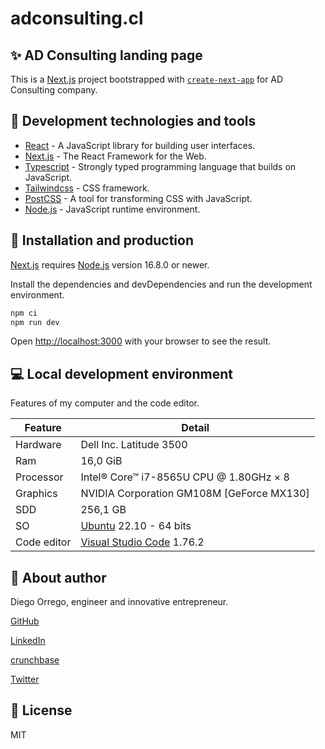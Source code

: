 # adconsulting.cl

## :sparkles: AD Consulting landing page

This is a [Next.js](https://nextjs.org/) project bootstrapped with [`create-next-app`](https://github.com/vercel/next.js/tree/canary/packages/create-next-app) for AD Consulting company.

## :wrench: Development technologies and tools

- [React](https://reactjs.org/) - A JavaScript library for building user interfaces.
- [Next.js](https://nextjs.org/) - The React Framework for the Web.
- [Typescript](https://www.typescriptlang.org/) - Strongly typed programming language that builds on JavaScript.
- [Tailwindcss](https://tailwindcss.com/) - CSS framework.
- [PostCSS](https://postcss.org/) - A tool for transforming CSS with JavaScript.
- [Node.js](https://nodejs.org/) - JavaScript runtime environment.

## :rocket: Installation and production

[Next.js](https://nextjs.org/) requires [Node.js](https://nodejs.org/) version 16.8.0 or newer.

Install the dependencies and devDependencies and run the development environment.

```sh
npm ci
npm run dev
```

Open [http://localhost:3000](http://localhost:3000) with your browser to see the result.

## :computer: Local development environment

Features of my computer and the code editor.

| Feature     | Detail                                                      |
| ----------- | ----------------------------------------------------------- |
| Hardware    | Dell Inc. Latitude 3500                                     |
| Ram         | 16,0 GiB                                                    |
| Processor   | Intel® Core™ i7-8565U CPU @ 1.80GHz × 8                     |
| Graphics    | NVIDIA Corporation GM108M [GeForce MX130]                   |
| SDD         | 256,1 GB                                                    |
| SO          | [Ubuntu](https://ubuntu.com/) 22.10 - 64 bits               |
| Code editor | [Visual Studio Code](https://code.visualstudio.com/) 1.76.2 |

## :tomato: About author

Diego Orrego, engineer and innovative entrepreneur.

[GitHub](https://github.com/diorrego)

[LinkedIn](https://www.linkedin.com/in/diorrego/)

[crunchbase](https://www.crunchbase.com/person/diego-orrego)

[Twitter](https://twitter.com/diorrego)

## :page_facing_up: License

MIT
